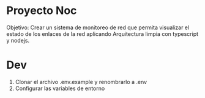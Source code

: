 # Proyecto Noc

Objetivo: Crear un sistema de monitoreo de red que permita visualizar el estado de los enlaces de la red aplicando Arquitectura limpia con typescript y nodejs.

# Dev

1. Clonar el archivo .env.example y renombrarlo a .env
2. Configurar las variables de entorno
